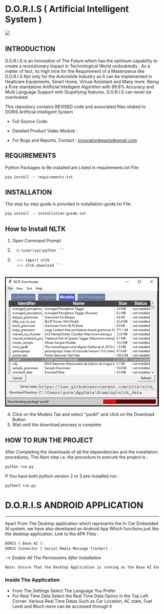 # D.O.R.I.S ( Artificial Intelligent System )

![](DORIS.png)

INTRODUCTION
-----------
D.O.R.I.S is an Innovation of The Future which has the optimum capability to create a revolutionary impact in Technological World undoubtedly .
 As a matter of fact, its High time for the Requirement of a Masterpeice like D.O.R.I.S Not only for
the Automibile Industry as It can be implemented  in Healtcare Equipments, Smart Home, Virtual 
Assistant and Many more. Being a Pure standalone Artificial Intelligent Algorithm 
with 99.8% Accuracy and Multi Language Support with Stupefying features,
D.O.R.I.S can never be overlooked 

This repository contains REVISED code and associated files related to DORIS Artificial Intelligent System
 
 * Full Source Code: 

 * Detailed Product Video Module :

 * For Bugs and Reports, Contact : innovationbeasts@gmail.com


REQUIREMENTS
------------
Python Packages to Be installed are Listed in requirements.txt File:
```bash
pip install -r requirements.txt
```

INSTALLATION
------------
The step by step guide is provided  in installation-guide.txt File:
```bash
pip install -r installation-guide.txt
```
How to Install NLTK
------------------
1) Open Command Prompt
2) ```python
     C:\user\xyz>python ```
3) ```bash
     >>> import nltk
     >>> nltk.download ```
         
![](nltk_data.PNG)

4) Click on the Models Tab and select "punkt" and click on the Download Button
5) Wait until the download process is complete

HOW TO RUN THE PROJECT
----------------------
After Completing the downloads of all the dependencies and the installation procedures,
The Next step i.e. the procedure to execute the project is :
```bash
python run.py
```
If You have both python version 2 or 3 pre-installed run :
```bash
python3 run.py
```

# D.O.R.I.S ANDROID APPLICATION 
----------------------

Apart From The Desktop application which represents the In-Car Embedded AI system, we have also developed an Android App
Which functions just like the desktop application.
Link to the APK Files  :

```bash
DORIS ( Base AI ): 
DORIS Connector ( Social Media Message Tracker) :
```
--> *Enable All The Permissions After Installation*
```bash
Note: Ensure That the Desktop Application is running as the Base AI Engine is laid on it 
```
### Inside The Application

-  From The Settings Select The Language You Prefer
-  For Real Time Data Select the Real Time Data Option in the Top Left Corner. 
Various Real Time Datas Such as Car Location, AC state, Fuel Level and Much more can be accessed through it

